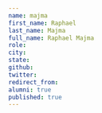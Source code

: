 ```yaml
---
name: majma
first_name: Raphael
last_name: Majma
full_name: Raphael Majma
role: 
city: 
state: 
github: 
twitter: 
redirect_from: 
alumni: true
published: true
---
```


